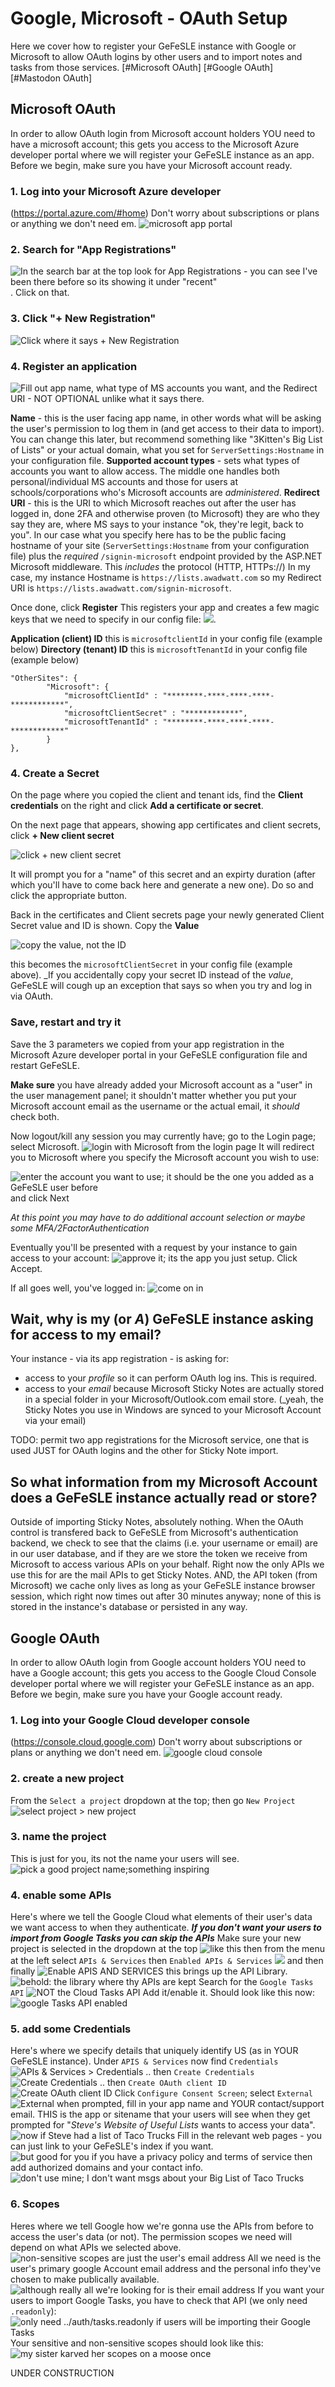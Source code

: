 # Google, Microsoft - OAuth Setup
Here we cover how to register your GeFeSLE instance with Google or Microsoft to allow OAuth logins by other users and to import notes and tasks from those services. 
[#Microsoft OAuth]
[#Google OAuth]
[#Mastodon OAuth]

## Microsoft OAuth
In order to allow OAuth login from Microsoft account holders YOU need to have a microsoft account; this gets you access to the Microsoft Azure developer portal where we will register your GeFeSLE instance as an app.
Before we begin, make sure you have your Microsoft account ready. 
### 1. Log into your Microsoft Azure developer
(https://portal.azure.com/#home) Don't worry about subscriptions or plans or anything we don't need em. 
![microsoft app portal](microsoft1.PNG)

### 2. Search for "App Registrations"
![In the search bar at the top look for App Registrations - you can see I've been there before so its showing it under "recent"](microsoft2.PNG). Click on that. 

### 3. Click "+ New Registration"
![Click where it says + New Registration](microsoft3.PNG)

### 4. Register an application
![Fill out app name, what type of MS accounts you want, and the Redirect URI - NOT OPTIONAL unlike what it says there.](microsoft4.PNG)

**Name** - this is the user facing app name, in other words what will be asking the user's permission to log them in (and get access to their data to import). You can change this later, but recommend something like "3Kitten's Big List of Lists" or your actual domain, what you set for `ServerSettings:Hostname` in your configuration file. 
**Supported account types** - sets what types of accounts you want to allow access. The middle one handles both personal/individual MS accounts and those for users at schools/corporations who's Microsoft accounts are _administered_. 
**Redirect URI** - this is the URI to which Microsoft reaches out after the user has logged in, done 2FA and otherwise proven (to Microsoft) they are who they say they are, where MS says to your instance "ok, they're legit, back to you". In our case what you specify here has to be the public facing hostname of your site (`ServerSettings:Hostname` from your configuration file) plus the _required_ `/signin-microsoft` endpoint provided by the ASP.NET Microsoft middleware. This _includes_ the protocol (HTTP, HTTPs://) In my case, my instance Hostname is `https://lists.awadwatt.com` so my Redirect URI is `https://lists.awadwatt.com/signin-microsoft`.

Once done, click **Register**
This registers your app and creates a few magic keys that we need to specify in our config file:
![](microsoft5.PNG). 

**Application (client) ID** this is `microsoftclientId` in your config file (example below)
**Directory (tenant) ID** this is `microsoftTenantId` in your config file (example below)

```
"OtherSites": {
        "Microsoft": {
            "microsoftClientId" : "********-****-****-****-************",
            "microsoftClientSecret" : "************",
            "microsoftTenantId" : "********-****-****-****-************"
        }
},
```


### 4. Create a Secret
On the page where you copied the client and tenant ids, find the **Client credentials** on the right and click **Add a certificate or secret**. 

On the next page that appears, showing app certificates and client secrets, click **+ New client secret**

![click + new client secret](microsoft6.PNG)

It will prompt you for a "name" of this secret and an expirty duration (after which you'll have to come back here and generate a new one). Do so and click the appropriate button. 

Back in the certificates and Client secrets page your newly generated Client Secret value and ID is shown. Copy the **Value**

![copy the value, not the ID](microsoft7.PNG)

this becomes the `microsoftClientSecret` in your config file (example above). _If you accidentally copy your secret ID instead of the _value_, GeFeSLE will cough up an exception that says so when you try and log in via OAuth. 

### Save, restart and try it
Save the 3 parameters we copied from your app registration in the Microsoft Azure developer portal in your GeFeSLE configuration file and restart GeFeSLE. 

**Make sure** you have already added your Microsoft account as a "user" in the user management panel; it shouldn't matter whether you put your Microsoft account email as the username or the actual email, it _should_ check both. 

Now logout/kill any session you may currently have; go to the Login page; select Microsoft.
![login with Microsoft from the login page](microsoft9.PNG) It will redirect you to Microsoft where you specify the Microsoft account you wish to use:

![enter the account you want to use; it should be the one you added as a GeFeSLE user before](microsoft10.PNG) and click Next

_At this point you may have to do additional account selection or maybe some MFA/2FactorAuthentication_

Eventually you'll be presented with a request by your instance to gain access to your account: 
![approve it; its the app you just setup](microsoft8.PNG). Click Accept. 

If all goes well, you've logged in:
![come on in](microsoft11.PNG)

## Wait, why is my (or _A_) GeFeSLE instance asking for access to my email? 
Your instance - via its app registration - is asking for:
* access to your _profile_ so it can perform OAuth log ins. This is required. 
* access to your _email_ because Microsoft Sticky Notes are actually stored in a special folder in your Microsoft/Outlook.com email store. (_yeah, the Sticky Notes you use in Windows are synced to your Microsoft Account via your email)

TODO: permit two app registrations for the Microsoft service, one that is used JUST for OAuth logins and the other for Sticky Note import. 

## So what information from my Microsoft Account does a GeFeSLE instance actually read or store? 
Outside of importing Sticky Notes, absolutely nothing. When the OAuth control is transfered back to GeFeSLE from Microsoft's authentication backend, we check to see that the claims (i.e. your username or email) are in our user database, and if they are we store the token we receive from Microsoft to access various APIs on your behalf. Right now the only APIs we use this for are the mail APIs to get Sticky Notes. AND, the API token (from Microsoft) we cache only lives as long as your GeFeSLE instance browser session, which right now times out after 30 minutes anyway; none of this is stored in the instance's database or persisted in any way. 

## Google OAuth
In order to allow OAuth login from Google account holders YOU need to have a Google account; this gets you access to the Google Cloud Console developer portal where we will register your GeFeSLE instance as an app.
Before we begin, make sure you have your Google account ready. 

### 1. Log into your Google Cloud developer console
(https://console.cloud.google.com) Don't worry about subscriptions or plans or anything we don't need em. 
![google cloud console](google1.PNG)

### 2. create a new project
From the `Select a project` dropdown at the top; then go `New Project`
![select project > new project](google2.PNG)

### 3. name the project
This is just for you, its not the name your users will see. 
![pick a good project name;something inspiring](google3.PNG)

### 4. enable some APIs
Here's where we tell the Google Cloud what elements of their user's data we want access to when they authenticate. 
**_If you don't want your users to import from Google Tasks you can skip the APIs_**
Make sure your new project is selected in the dropdown at the top
![like this](google4.PNG)
then from the menu at the left select 
`APIs & Services` then `Enabled APIs & Services`
![](google5.PNG)
and then finally 
![Enable APIS AND SERVICES](google6.PNG)
this brings up the API Library.
![behold: the library where thy APIs are kept](google7.PNG)
Search for the `Google Tasks API`
![NOT the Cloud Tasks API](google8.PNG)
Add it/enable it. Should look like this now:
![google Tasks API enabled](google9.PNG)

### 5. add some Credentials
Here's where we specify details that uniquely identify US (as in YOUR GeFeSLE instance).
Under `APIS & Services` now find `Credentials`
![APIs & Services > Credentials](google10.PNG)
.. then `Create Credentials`
![Create Credentials](google11.PNG)
.. then `Create OAuth client ID`
![Create OAuth client ID](google12.PNG)
Click `Configure Consent Screen`; select `External`
![External](google13.PNG)
when prompted, fill in your app name and YOUR contact/support email. 
THIS is the app or sitename that your users will see when they get prompted for "_Steve's Website of Useful Lists_ wants to access your data". 
![now if Steve had a list of Taco Trucks](google14A.PNG)
Fill in the relevant web pages - you can just link to your GeFeSLE's index if you want. 
![but good for you if you have a privacy policy and terms of service](google14B.PNG)
then add authorized domains and your contact info. 
![don't use mine; I don't want msgs about your Big List of Taco Trucks](google14C.PNG)

### 6. Scopes
Heres where we tell Google how we're gonna use the APIs from before to access the user's data (or not). 
The permission scopes we need will depend on what APIs we selected above. 
![non-sensitive scopes are just the user's email address](google15.PNG)
All we need is the user's primary google Account email address and the personal info they've chosen to make publically available. 
![although really all we're looking for is their email address](google15A.PNG)
If you want your users to import Google Tasks, you have to check that API (we only need `.readonly`):
![only need ../auth/tasks.readonly if users will be importing their Google Tasks](google15B.PNG)
Your sensitive and non-sensitive scopes should look like this:
![my sister karved her scopes on a moose once](google15C.PNG)


UNDER CONSTRUCTION
